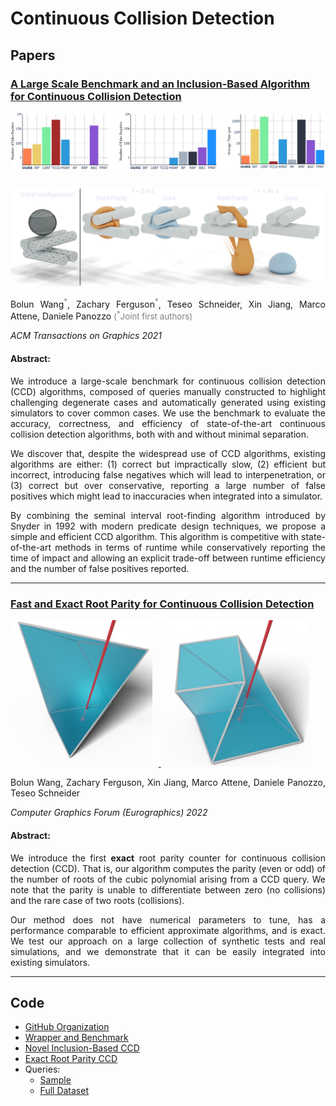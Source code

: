 <style>
p {
    text-align: justify;
}
</style>

# Continuous Collision Detection

## Papers

### <a href="tight_inclusion">A Large Scale Benchmark and an Inclusion-Based Algorithm for Continuous Collision Detection</a>

<a href="tight_inclusion">
    <img src="tight_inclusion/images/teaser.png">
    <img src="tight_inclusion/images/roller-ball.png" style="padding-top: 25px;">
</a>

Bolun Wang<sup style="color:gray">\*</sup>, Zachary Ferguson<sup style="color:gray">\*</sup>, Teseo Schneider, Xin Jiang, Marco Attene, Daniele Panozzo <span style="color:gray;text-align:center;font-size:10pt;">(<sup>\*</sup>Joint first authors)</span>

 *ACM Transactions on Graphics 2021*

#### Abstract:

We introduce a large-scale benchmark for continuous collision detection (CCD) algorithms, composed of queries manually constructed to highlight challenging degenerate cases and automatically generated using existing simulators to cover common cases. We use the benchmark to evaluate the accuracy, correctness, and efficiency of state-of-the-art continuous collision detection algorithms, both with and without minimal separation.

We discover that, despite the widespread use of CCD algorithms, existing algorithms are either: (1) correct but impractically slow, (2) efficient but incorrect, introducing false negatives which will lead to interpenetration, or (3) correct but over conservative, reporting a large number of false positives which might lead to inaccuracies when integrated into a simulator.

By combining the seminal interval root-finding algorithm introduced by Snyder in 1992 with modern predicate design techniques, we propose a simple and efficient CCD algorithm. This algorithm is competitive with state-of-the-art methods in terms of runtime while conservatively reporting the time of impact and allowing an explicit trade-off between runtime efficiency and the number of false positives reported.

---

### <a href="root_parity">Fast and Exact Root Parity for Continuous Collision Detection</a>

<a href="root_parity">
<img src="root_parity/images/vf.png" width="45%" style="display:inline-block;margin-left:auto;margin-right:10px">
<img src="root_parity/images/ee.png" width="45%" style="display:inline-block;margin-left:10px;margin-right:auto">
</a>

Bolun Wang, Zachary Ferguson, Xin Jiang, Marco Attene, Daniele Panozzo, Teseo Schneider

*Computer Graphics Forum (Eurographics) 2022*

#### Abstract:

We introduce the first **exact** root parity counter for continuous collision detection (CCD). That is, our algorithm computes the parity (even or odd) of the number of roots of the cubic polynomial arising from a CCD query. We note that the parity is unable to differentiate between zero (no collisions) and the rare case of two roots (collisions).

Our method does not have numerical parameters to tune, has a performance comparable to efficient approximate algorithms, and is exact. We test our approach on a large collection of synthetic tests and real simulations, and we demonstrate that it can be easily integrated into existing simulators.

---

## Code

* [GitHub Organization](https://github.com/Continuous-Collision-Detection)
* [Wrapper and Benchmark](https://github.com/Continuous-Collision-Detection/CCD-Wrapper)
* [Novel Inclusion-Based CCD](https://github.com/Continuous-Collision-Detection/Tight-Inclusion)
* [Exact Root Parity CCD](https://github.com/Continuous-Collision-Detection/ExactRootParityCCD)
* Queries:
    * [Sample](https://github.com/Continuous-Collision-Detection/Sample-Queries)
    * [Full Dataset](https://archive.nyu.edu/handle/2451/61518)